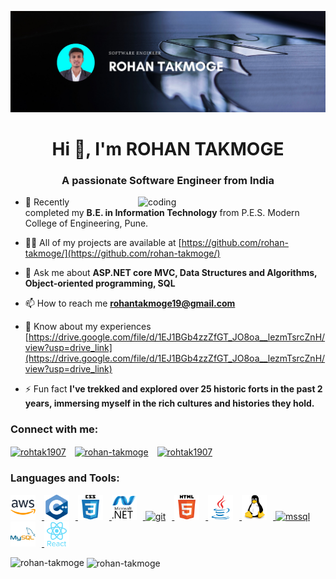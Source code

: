 ![logo](https://github.com/rohan-takmoge/rohan-takmoge/blob/main/Github%20Banner.png)
<h1 align="center">Hi 👋, I'm ROHAN TAKMOGE</h1>
<h3 align="center">A passionate Software Engineer from India</h3>

<img align="right" alt="coding" width="300px" src="https://i.pinimg.com/originals/81/17/8b/81178b47a8598f0c81c4799f2cdd4057.gif" style=" padding-left: 81px;">

- 🌱 Recently completed my **B.E. in Information Technology** from P.E.S. Modern College of Engineering, Pune.

- 👨‍💻 All of my projects are available at [https://github.com/rohan-takmoge/](https://github.com/rohan-takmoge/)

- 💬 Ask me about **ASP.NET core MVC, Data Structures and Algorithms, Object-oriented programming, SQL**

- 📫 How to reach me **rohantakmoge19@gmail.com**

- 📄 Know about my experiences [https://drive.google.com/file/d/1EJ1BGb4zzZfGT_JO8oa__lezmTsrcZnH/view?usp=drive_link](https://drive.google.com/file/d/1EJ1BGb4zzZfGT_JO8oa__lezmTsrcZnH/view?usp=drive_link)

- ⚡ Fun fact **I've trekked and explored over 25 historic forts in the past 2 years, immersing myself in the rich cultures and histories they hold.**

<h3 align="left">Connect with me:</h3>
<p align="left">
<a href="https://twitter.com/rohtak1907" target="blank"><img align="center" src="https://raw.githubusercontent.com/rahuldkjain/github-profile-readme-generator/master/src/images/icons/Social/twitter.svg" alt="rohtak1907" height="30" width="40" style="margin-right: 10px;" /></a>
<a href="https://linkedin.com/in/rohan-takmoge" target="blank"><img align="center" src="https://raw.githubusercontent.com/rahuldkjain/github-profile-readme-generator/master/src/images/icons/Social/linked-in-alt.svg" alt="rohan-takmoge" height="30" width="40" style="margin-right: 10px;" /></a>
<a href="https://instagram.com/rohtak1907" target="blank"><img align="center" src="https://raw.githubusercontent.com/rahuldkjain/github-profile-readme-generator/master/src/images/icons/Social/instagram.svg" alt="rohtak1907" height="30" width="40" style="margin-right: 10px;" /></a>
</p>

<h3 align="left">Languages and Tools:</h3>
<p align="left"> <a href="https://aws.amazon.com" target="_blank" rel="noreferrer"> <img src="https://raw.githubusercontent.com/devicons/devicon/master/icons/amazonwebservices/amazonwebservices-original-wordmark.svg" alt="aws" width="40" height="40" style="margin-right: 10px;"/> </a> <a href="https://www.w3schools.com/cpp/" target="_blank" rel="noreferrer"> <img src="https://raw.githubusercontent.com/devicons/devicon/master/icons/cplusplus/cplusplus-original.svg" alt="cplusplus" width="40" height="40" style="margin-right: 10px;"/> </a> <a href="https://www.w3schools.com/css/" target="_blank" rel="noreferrer"> <img src="https://raw.githubusercontent.com/devicons/devicon/master/icons/css3/css3-original-wordmark.svg" alt="css3" width="40" height="40" style="margin-right: 10px;"/> </a> <a href="https://dotnet.microsoft.com/" target="_blank" rel="noreferrer"> <img src="https://raw.githubusercontent.com/devicons/devicon/master/icons/dot-net/dot-net-original-wordmark.svg" alt="dotnet" width="40" height="40" style="margin-right: 10px;"/> </a> <a href="https://git-scm.com/" target="_blank" rel="noreferrer"> <img src="https://www.vectorlogo.zone/logos/git-scm/git-scm-icon.svg" alt="git" width="40" height="40" style="margin-right: 10px;"/> </a> <a href="https://www.w3.org/html/" target="_blank" rel="noreferrer"> <img src="https://raw.githubusercontent.com/devicons/devicon/master/icons/html5/html5-original-wordmark.svg" alt="html5" width="40" height="40" style="margin-right: 10px;"/> </a> <a href="https://www.java.com" target="_blank" rel="noreferrer"> <img src="https://raw.githubusercontent.com/devicons/devicon/master/icons/java/java-original.svg" alt="java" width="40" height="40" style="margin-right: 10px;"/> </a> <a href="https://www.linux.org/" target="_blank" rel="noreferrer"> <img src="https://raw.githubusercontent.com/devicons/devicon/master/icons/linux/linux-original.svg" alt="linux" width="40" height="40" style="margin-right: 10px;"/> </a> <a href="https://www.microsoft.com/en-us/sql-server" target="_blank" rel="noreferrer"> <img src="https://www.svgrepo.com/show/303229/microsoft-sql-server-logo.svg" alt="mssql" width="40" height="40" style="margin-right: 10px;"/> </a> <a href="https://www.mysql.com/" target="_blank" rel="noreferrer"> <img src="https://raw.githubusercontent.com/devicons/devicon/master/icons/mysql/mysql-original-wordmark.svg" alt="mysql" width="40" height="40" style="margin-right: 10px;"/> </a> <a href="https://reactjs.org/" target="_blank" rel="noreferrer"> <img src="https://raw.githubusercontent.com/devicons/devicon/master/icons/react/react-original-wordmark.svg" alt="react" width="40" height="40" style="margin-right: 10px;"/> </a> </p>

<p><img align="left" src="https://github-readme-stats.vercel.app/api/top-langs?username=rohan-takmoge&show_icons=true&locale=en&layout=compact&theme=dark" alt="rohan-takmoge" /></p>

<p>&nbsp;<img align="center" src="https://github-readme-stats.vercel.app/api?username=rohan-takmoge&show_icons=true&locale=en&theme=dark" alt="rohan-takmoge" /></p>

